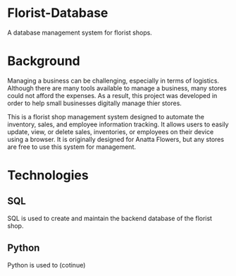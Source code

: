 # Florist-Database
A database management system for florist shops.

# Background

Managing a business can be challenging, especially in terms of logistics. Although there are many tools available to manage a business, 
many stores could not afford the expenses. As a result, this project was developed in order to help small businesses digitally manage thier stores. 

This is a florist shop management system designed to automate the inventory, sales, and employee information tracking. It allows users
to easily update, view, or delete sales, inventories, or employees on their device using a browser. It is originally designed for
Anatta Flowers, but any stores are free to use this system for management.

# Technologies

## SQL

SQL is used to create and maintain the backend database of the florist shop. 

## Python

Python is used to (cotinue)
